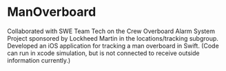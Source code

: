 # ManOverboard
Collaborated with SWE Team Tech on the Crew Overboard Alarm System Project sponsored by Lockheed Martin in the locations/tracking subgroup. Developed an iOS application for tracking a man overboard in Swift. (Code can run in xcode simulation, but is not connected to receive outside information currently.)
